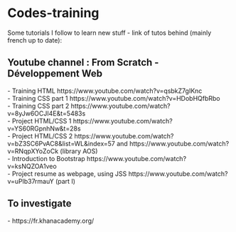 # Codes-training

Some tutorials I follow to learn new stuff - link of tutos behind (mainly french up to date):

<h2>Youtube channel : From Scratch - Développement Web</h2>
- Training HTML https://www.youtube.com/watch?v=qsbkZ7gIKnc
<br>
- Training CSS part 1 https://www.youtube.com/watch?v=HDobHQfbRbo
<br>
- Training CSS part 2 https://www.youtube.com/watch?v=8yJw6OCJI4E&t=5483s
<br>
- Project HTML/CSS 1 https://www.youtube.com/watch?v=YS60RGpnhNw&t=28s
<br>
- Project HTML/CSS 2 https://www.youtube.com/watch?v=bZ3SC6PvAC8&list=WL&index=57 and https://www.youtube.com/watch?v=RNqpXYoZoCk (library AOS)
<br>
- Introduction to Bootstrap https://www.youtube.com/watch?v=ksNQZOA1veo
<br>
- Project resume as webpage, using JSS https://www.youtube.com/watch?v=uPlb37rmauY (part I)

<h2>To investigate</h2>
- https://fr.khanacademy.org/
